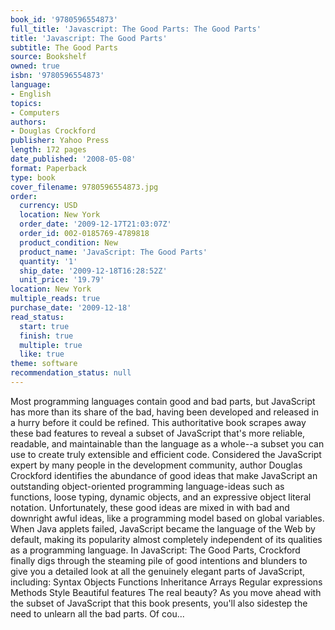 ```yaml
---
book_id: '9780596554873'
full_title: 'Javascript: The Good Parts: The Good Parts'
title: 'Javascript: The Good Parts'
subtitle: The Good Parts
source: Bookshelf
owned: true
isbn: '9780596554873'
language:
- English
topics:
- Computers
authors:
- Douglas Crockford
publisher: Yahoo Press
length: 172 pages
date_published: '2008-05-08'
format: Paperback
type: book
cover_filename: 9780596554873.jpg
order:
  currency: USD
  location: New York
  order_date: '2009-12-17T21:03:07Z'
  order_id: 002-0185769-4789818
  product_condition: New
  product_name: 'JavaScript: The Good Parts'
  quantity: '1'
  ship_date: '2009-12-18T16:28:52Z'
  unit_price: '19.79'
location: New York
multiple_reads: true
purchase_date: '2009-12-18'
read_status:
  start: true
  finish: true
  multiple: true
  like: true
theme: software
recommendation_status: null
---
```

Most programming languages contain good and bad parts, but JavaScript has more than its share of the bad, having been developed and released in a hurry before it could be refined. This authoritative book scrapes away these bad features to reveal a subset of JavaScript that's more reliable, readable, and maintainable than the language as a whole--a subset you can use to create truly extensible and efficient code.
Considered the JavaScript expert by many people in the development community, author Douglas Crockford identifies the abundance of good ideas that make JavaScript an outstanding object-oriented programming language-ideas such as functions, loose typing, dynamic objects, and an expressive object literal notation. Unfortunately, these good ideas are mixed in with bad and downright awful ideas, like a programming model based on global variables.
When Java applets failed, JavaScript became the language of the Web by default, making its popularity almost completely independent of its qualities as a programming language. In JavaScript: The Good Parts, Crockford finally digs through the steaming pile of good intentions and blunders to give you a detailed look at all the genuinely elegant parts of JavaScript, including:
Syntax
Objects
Functions
Inheritance
Arrays
Regular expressions
Methods
Style
Beautiful features
The real beauty? As you move ahead with the subset of JavaScript that this book presents, you'll also sidestep the need to unlearn all the bad parts. Of cou...
